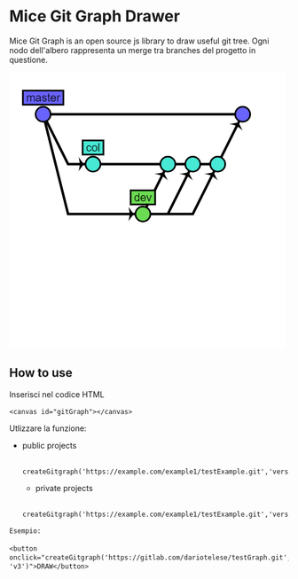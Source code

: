 # Mice Git Graph Drawer

Mice Git Graph is an open source js library to draw useful git tree.
Ogni nodo dell'albero rappresenta un merge tra branches del progetto in questione.

![alt text](example.png)

## How to use

Inserisci nel codice HTML

```
<canvas id="gitGraph"></canvas>
```

Utlizzare la funzione:
- public projects 
    ```
     createGitgraph('https://example.com/example1/testExample.git','version')
    ```
    - private projects 
    ```
     createGitgraph('https://example.com/example1/testExample.git','version','username','password')
    ```


```
Esempio:

<button onclick="createGitgraph('https://gitlab.com/dariotelese/testGraph.git', 'v3')">DRAW</button>

```

